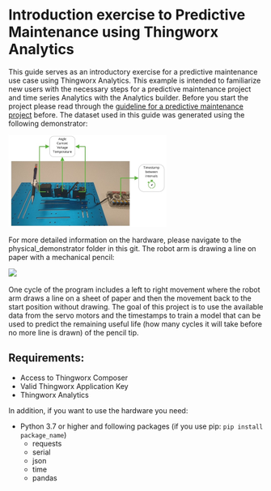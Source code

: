 # Introduction exercise to Predictive Maintenance using Thingworx Analytics

This guide serves as an introductory exercise for a predictive maintenance use case using Thingworx Analytics. This example is intended to familiarize new users with the necessary steps for a predictive maintenance project and time series Analytics with the Analytics builder. Before you start the project please read through the [guideline for a predictive maintenance project](GuidelineThingworxAnalytics.pdf) before.
The dataset used in this guide was generated using the following demonstrator:

<img src="/./misc/demonstrator_overview.jpg" style="zoom: 50%;" />

For more detailed information on the hardware, please navigate to the physical_demonstrator folder in this git. 
The robot arm is drawing a line on paper with a mechanical pencil:

<img src="/./misc/predictive_maintenance_data_collection.gif" style="zoom:100%;" />

One cycle of the program includes a left to right movement where the robot arm draws a line on a sheet of paper and then the movement back to the start position without drawing. The goal of this project is to use the available data from the servo motors and the timestamps to train a model that can be used to predict the remaining useful life (how many cycles it will take before no more line is drawn) of the pencil tip. 

## Requirements:

- Access to Thingworx Composer
- Valid Thingworx Application Key
- Thingworx Analytics

In addition, if you want to use the hardware you need:

- Python 3.7 or higher and following packages (if you use pip: `pip install package_name`)
  - requests
  - serial
  - json
  - time
  - pandas

